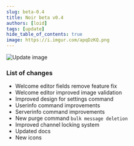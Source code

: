 ```yaml
---
slug: beta-0.4
title: Noir beta v0.4
authors: [loid]
tags: [update]
hide_table_of_contents: true
image: https://i.imgur.com/apqDzKQ.png
---
```


![Update image](https://i.imgur.com/apqDzKQ.png)

### List of changes

- Welcome editor fields remove feature fix
- Welcome editor improved image validation
- Improved design for settings command
- Userinfo command improvements
- Serverinfo command improvements
- New purge command `bulk message deletion`
- Improved channel locking system
- Updated docs
- New icons

